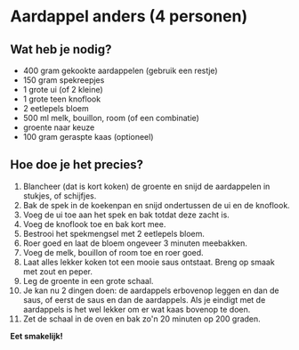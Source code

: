 # Aardappel anders (4 personen)

## Wat heb je nodig?

- 400 gram gekookte aardappelen (gebruik een restje)
- 150 gram spekreepjes
- 1 grote ui (of 2 kleine)
- 1 grote teen knoflook
- 2 eetlepels bloem
- 500 ml melk, bouillon, room (of een combinatie)
- groente naar keuze
- 100 gram geraspte kaas (optioneel)

## Hoe doe je het precies?

1. Blancheer (dat is kort koken) de groente en snijd de aardappelen in stukjes, of schijfjes.
2. Bak de spek in de koekenpan en snijd ondertussen de ui en de knoflook.
3. Voeg de ui toe aan het spek en bak totdat deze zacht is.
4. Voeg de knoflook toe en bak kort mee.
5. Bestrooi het spekmengsel met 2 eetlepels bloem.
6. Roer goed en laat de bloem ongeveer 3 minuten meebakken.
7. Voeg de melk, bouillon of room toe en roer goed.
8. Laat alles lekker koken tot een mooie saus ontstaat. Breng op smaak met zout en peper.
9. Leg de groente in een grote schaal.
10. Je kan nu 2 dingen doen: de aardappels erbovenop leggen en dan de saus, of eerst de saus en dan de aardappels. Als je eindigt met de aardappels is het wel lekker om er wat kaas bovenop te doen.
11. Zet de schaal in de oven en bak zo'n 20 minuten op 200 graden.

**Eet smakelijk!**

